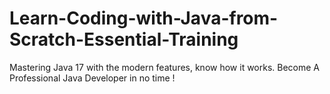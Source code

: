 # Learn-Coding-with-Java-from-Scratch-Essential-Training
Mastering Java 17 with the modern features, know how it works. Become A Professional Java Developer in no time !

